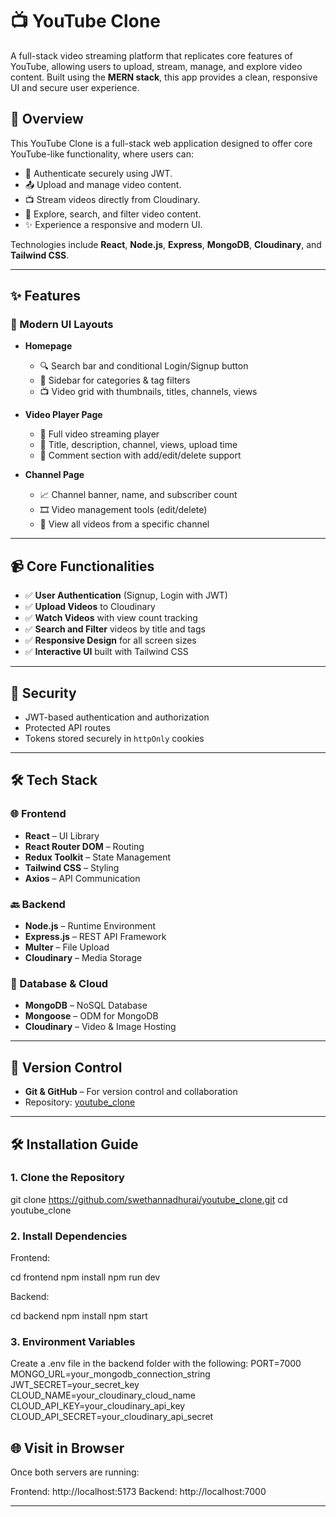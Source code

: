 # 📺 YouTube Clone

A full-stack video streaming platform that replicates core features of YouTube, allowing users to upload, stream, manage, and explore video content. Built using the **MERN stack**, this app provides a clean, responsive UI and secure user experience.

## 🚀 Overview

This YouTube Clone is a full-stack web application designed to offer core YouTube-like functionality, where users can:

- 🔐 Authenticate securely using JWT.
- 📤 Upload and manage video content.
- 📺 Stream videos directly from Cloudinary.
- 🔎 Explore, search, and filter video content.
- ✨ Experience a responsive and modern UI.

Technologies include **React**, **Node.js**, **Express**, **MongoDB**, **Cloudinary**, and **Tailwind CSS**.

---

## ✨ Features

### 🎨 Modern UI Layouts

- **Homepage**
  - 🔍 Search bar and conditional Login/Signup button
  - 🧭 Sidebar for categories & tag filters
  - 📺 Video grid with thumbnails, titles, channels, views

- **Video Player Page**
  - 🎥 Full video streaming player
  - 📝 Title, description, channel, views, upload time
  - 💬 Comment section with add/edit/delete support

- **Channel Page**
  - 📈 Channel banner, name, and subscriber count
  - 🎞 Video management tools (edit/delete)
  - 📌 View all videos from a specific channel

---

## 📹 Core Functionalities

- ✅ **User Authentication** (Signup, Login with JWT)
- ✅ **Upload Videos** to Cloudinary
- ✅ **Watch Videos** with view count tracking
- ✅ **Search and Filter** videos by title and tags
- ✅ **Responsive Design** for all screen sizes
- ✅ **Interactive UI** built with Tailwind CSS

---

## 🔐 Security

- JWT-based authentication and authorization
- Protected API routes
- Tokens stored securely in `httpOnly` cookies

---

## 🛠️ Tech Stack

### 🌐 Frontend

- **React** – UI Library
- **React Router DOM** – Routing
- **Redux Toolkit** – State Management
- **Tailwind CSS** – Styling
- **Axios** – API Communication

### 🔙 Backend

- **Node.js** – Runtime Environment
- **Express.js** – REST API Framework
- **Multer** – File Upload
- **Cloudinary** – Media Storage

### 💾 Database & Cloud

- **MongoDB** – NoSQL Database
- **Mongoose** – ODM for MongoDB
- **Cloudinary** – Video & Image Hosting

---

## 🧰 Version Control

- **Git & GitHub** – For version control and collaboration  
- Repository: [youtube_clone](https://github.com/swethannadhurai/youtube_clone)

---

## 🛠️ Installation Guide

### 1. Clone the Repository

git clone https://github.com/swethannadhurai/youtube_clone.git
cd youtube_clone


### 2. Install Dependencies

Frontend:

cd frontend
npm install
npm run dev

Backend:

cd backend
npm install
npm start

### 3. Environment Variables

Create a .env file in the backend folder with the following:
PORT=7000
MONGO_URL=your_mongodb_connection_string
JWT_SECRET=your_secret_key
CLOUD_NAME=your_cloudinary_cloud_name
CLOUD_API_KEY=your_cloudinary_api_key
CLOUD_API_SECRET=your_cloudinary_api_secret

## 🌐 Visit in Browser
Once both servers are running:

Frontend: http://localhost:5173
Backend: http://localhost:7000

---


